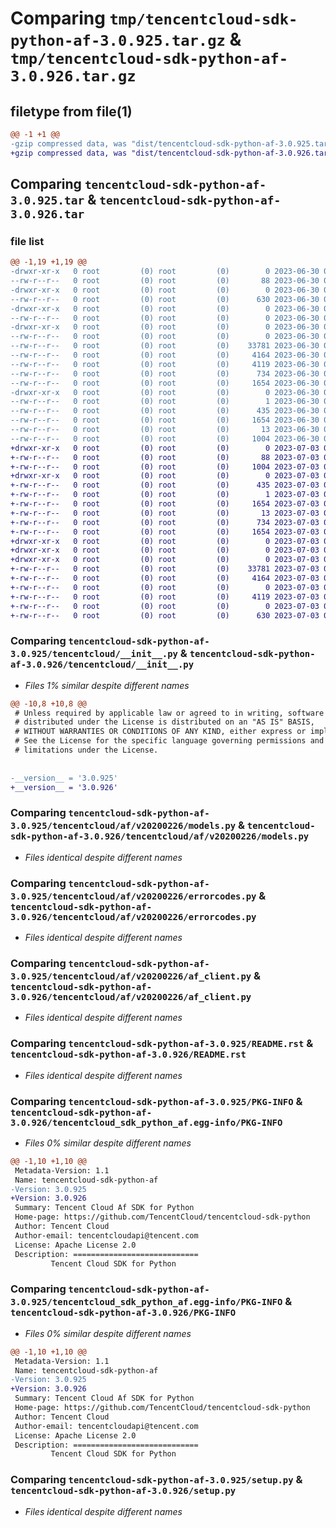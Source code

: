 # Comparing `tmp/tencentcloud-sdk-python-af-3.0.925.tar.gz` & `tmp/tencentcloud-sdk-python-af-3.0.926.tar.gz`

## filetype from file(1)

```diff
@@ -1 +1 @@
-gzip compressed data, was "dist/tencentcloud-sdk-python-af-3.0.925.tar", last modified: Fri Jun 30 01:58:53 2023, max compression
+gzip compressed data, was "dist/tencentcloud-sdk-python-af-3.0.926.tar", last modified: Mon Jul  3 00:17:44 2023, max compression
```

## Comparing `tencentcloud-sdk-python-af-3.0.925.tar` & `tencentcloud-sdk-python-af-3.0.926.tar`

### file list

```diff
@@ -1,19 +1,19 @@
-drwxr-xr-x   0 root         (0) root         (0)        0 2023-06-30 01:58:53.000000 tencentcloud-sdk-python-af-3.0.925/
--rw-r--r--   0 root         (0) root         (0)       88 2023-06-30 01:58:53.000000 tencentcloud-sdk-python-af-3.0.925/setup.cfg
-drwxr-xr-x   0 root         (0) root         (0)        0 2023-06-30 01:58:53.000000 tencentcloud-sdk-python-af-3.0.925/tencentcloud/
--rw-r--r--   0 root         (0) root         (0)      630 2023-06-30 01:58:53.000000 tencentcloud-sdk-python-af-3.0.925/tencentcloud/__init__.py
-drwxr-xr-x   0 root         (0) root         (0)        0 2023-06-30 01:58:53.000000 tencentcloud-sdk-python-af-3.0.925/tencentcloud/af/
--rw-r--r--   0 root         (0) root         (0)        0 2023-06-30 01:58:53.000000 tencentcloud-sdk-python-af-3.0.925/tencentcloud/af/__init__.py
-drwxr-xr-x   0 root         (0) root         (0)        0 2023-06-30 01:58:53.000000 tencentcloud-sdk-python-af-3.0.925/tencentcloud/af/v20200226/
--rw-r--r--   0 root         (0) root         (0)        0 2023-06-30 01:58:53.000000 tencentcloud-sdk-python-af-3.0.925/tencentcloud/af/v20200226/__init__.py
--rw-r--r--   0 root         (0) root         (0)    33781 2023-06-30 01:58:53.000000 tencentcloud-sdk-python-af-3.0.925/tencentcloud/af/v20200226/models.py
--rw-r--r--   0 root         (0) root         (0)     4164 2023-06-30 01:58:53.000000 tencentcloud-sdk-python-af-3.0.925/tencentcloud/af/v20200226/errorcodes.py
--rw-r--r--   0 root         (0) root         (0)     4119 2023-06-30 01:58:53.000000 tencentcloud-sdk-python-af-3.0.925/tencentcloud/af/v20200226/af_client.py
--rw-r--r--   0 root         (0) root         (0)      734 2023-06-30 01:58:53.000000 tencentcloud-sdk-python-af-3.0.925/README.rst
--rw-r--r--   0 root         (0) root         (0)     1654 2023-06-30 01:58:53.000000 tencentcloud-sdk-python-af-3.0.925/PKG-INFO
-drwxr-xr-x   0 root         (0) root         (0)        0 2023-06-30 01:58:53.000000 tencentcloud-sdk-python-af-3.0.925/tencentcloud_sdk_python_af.egg-info/
--rw-r--r--   0 root         (0) root         (0)        1 2023-06-30 01:58:53.000000 tencentcloud-sdk-python-af-3.0.925/tencentcloud_sdk_python_af.egg-info/dependency_links.txt
--rw-r--r--   0 root         (0) root         (0)      435 2023-06-30 01:58:53.000000 tencentcloud-sdk-python-af-3.0.925/tencentcloud_sdk_python_af.egg-info/SOURCES.txt
--rw-r--r--   0 root         (0) root         (0)     1654 2023-06-30 01:58:53.000000 tencentcloud-sdk-python-af-3.0.925/tencentcloud_sdk_python_af.egg-info/PKG-INFO
--rw-r--r--   0 root         (0) root         (0)       13 2023-06-30 01:58:53.000000 tencentcloud-sdk-python-af-3.0.925/tencentcloud_sdk_python_af.egg-info/top_level.txt
--rw-r--r--   0 root         (0) root         (0)     1004 2023-06-30 01:58:53.000000 tencentcloud-sdk-python-af-3.0.925/setup.py
+drwxr-xr-x   0 root         (0) root         (0)        0 2023-07-03 00:17:44.000000 tencentcloud-sdk-python-af-3.0.926/
+-rw-r--r--   0 root         (0) root         (0)       88 2023-07-03 00:17:44.000000 tencentcloud-sdk-python-af-3.0.926/setup.cfg
+-rw-r--r--   0 root         (0) root         (0)     1004 2023-07-03 00:17:44.000000 tencentcloud-sdk-python-af-3.0.926/setup.py
+drwxr-xr-x   0 root         (0) root         (0)        0 2023-07-03 00:17:44.000000 tencentcloud-sdk-python-af-3.0.926/tencentcloud_sdk_python_af.egg-info/
+-rw-r--r--   0 root         (0) root         (0)      435 2023-07-03 00:17:44.000000 tencentcloud-sdk-python-af-3.0.926/tencentcloud_sdk_python_af.egg-info/SOURCES.txt
+-rw-r--r--   0 root         (0) root         (0)        1 2023-07-03 00:17:44.000000 tencentcloud-sdk-python-af-3.0.926/tencentcloud_sdk_python_af.egg-info/dependency_links.txt
+-rw-r--r--   0 root         (0) root         (0)     1654 2023-07-03 00:17:44.000000 tencentcloud-sdk-python-af-3.0.926/tencentcloud_sdk_python_af.egg-info/PKG-INFO
+-rw-r--r--   0 root         (0) root         (0)       13 2023-07-03 00:17:44.000000 tencentcloud-sdk-python-af-3.0.926/tencentcloud_sdk_python_af.egg-info/top_level.txt
+-rw-r--r--   0 root         (0) root         (0)      734 2023-07-03 00:17:44.000000 tencentcloud-sdk-python-af-3.0.926/README.rst
+-rw-r--r--   0 root         (0) root         (0)     1654 2023-07-03 00:17:44.000000 tencentcloud-sdk-python-af-3.0.926/PKG-INFO
+drwxr-xr-x   0 root         (0) root         (0)        0 2023-07-03 00:17:44.000000 tencentcloud-sdk-python-af-3.0.926/tencentcloud/
+drwxr-xr-x   0 root         (0) root         (0)        0 2023-07-03 00:17:44.000000 tencentcloud-sdk-python-af-3.0.926/tencentcloud/af/
+drwxr-xr-x   0 root         (0) root         (0)        0 2023-07-03 00:17:44.000000 tencentcloud-sdk-python-af-3.0.926/tencentcloud/af/v20200226/
+-rw-r--r--   0 root         (0) root         (0)    33781 2023-07-03 00:17:44.000000 tencentcloud-sdk-python-af-3.0.926/tencentcloud/af/v20200226/models.py
+-rw-r--r--   0 root         (0) root         (0)     4164 2023-07-03 00:17:44.000000 tencentcloud-sdk-python-af-3.0.926/tencentcloud/af/v20200226/errorcodes.py
+-rw-r--r--   0 root         (0) root         (0)        0 2023-07-03 00:17:44.000000 tencentcloud-sdk-python-af-3.0.926/tencentcloud/af/v20200226/__init__.py
+-rw-r--r--   0 root         (0) root         (0)     4119 2023-07-03 00:17:44.000000 tencentcloud-sdk-python-af-3.0.926/tencentcloud/af/v20200226/af_client.py
+-rw-r--r--   0 root         (0) root         (0)        0 2023-07-03 00:17:44.000000 tencentcloud-sdk-python-af-3.0.926/tencentcloud/af/__init__.py
+-rw-r--r--   0 root         (0) root         (0)      630 2023-07-03 00:17:44.000000 tencentcloud-sdk-python-af-3.0.926/tencentcloud/__init__.py
```

### Comparing `tencentcloud-sdk-python-af-3.0.925/tencentcloud/__init__.py` & `tencentcloud-sdk-python-af-3.0.926/tencentcloud/__init__.py`

 * *Files 1% similar despite different names*

```diff
@@ -10,8 +10,8 @@
 # Unless required by applicable law or agreed to in writing, software
 # distributed under the License is distributed on an "AS IS" BASIS,
 # WITHOUT WARRANTIES OR CONDITIONS OF ANY KIND, either express or implied.
 # See the License for the specific language governing permissions and
 # limitations under the License.
 
 
-__version__ = '3.0.925'
+__version__ = '3.0.926'
```

### Comparing `tencentcloud-sdk-python-af-3.0.925/tencentcloud/af/v20200226/models.py` & `tencentcloud-sdk-python-af-3.0.926/tencentcloud/af/v20200226/models.py`

 * *Files identical despite different names*

### Comparing `tencentcloud-sdk-python-af-3.0.925/tencentcloud/af/v20200226/errorcodes.py` & `tencentcloud-sdk-python-af-3.0.926/tencentcloud/af/v20200226/errorcodes.py`

 * *Files identical despite different names*

### Comparing `tencentcloud-sdk-python-af-3.0.925/tencentcloud/af/v20200226/af_client.py` & `tencentcloud-sdk-python-af-3.0.926/tencentcloud/af/v20200226/af_client.py`

 * *Files identical despite different names*

### Comparing `tencentcloud-sdk-python-af-3.0.925/README.rst` & `tencentcloud-sdk-python-af-3.0.926/README.rst`

 * *Files identical despite different names*

### Comparing `tencentcloud-sdk-python-af-3.0.925/PKG-INFO` & `tencentcloud-sdk-python-af-3.0.926/tencentcloud_sdk_python_af.egg-info/PKG-INFO`

 * *Files 0% similar despite different names*

```diff
@@ -1,10 +1,10 @@
 Metadata-Version: 1.1
 Name: tencentcloud-sdk-python-af
-Version: 3.0.925
+Version: 3.0.926
 Summary: Tencent Cloud Af SDK for Python
 Home-page: https://github.com/TencentCloud/tencentcloud-sdk-python
 Author: Tencent Cloud
 Author-email: tencentcloudapi@tencent.com
 License: Apache License 2.0
 Description: ============================
         Tencent Cloud SDK for Python
```

### Comparing `tencentcloud-sdk-python-af-3.0.925/tencentcloud_sdk_python_af.egg-info/PKG-INFO` & `tencentcloud-sdk-python-af-3.0.926/PKG-INFO`

 * *Files 0% similar despite different names*

```diff
@@ -1,10 +1,10 @@
 Metadata-Version: 1.1
 Name: tencentcloud-sdk-python-af
-Version: 3.0.925
+Version: 3.0.926
 Summary: Tencent Cloud Af SDK for Python
 Home-page: https://github.com/TencentCloud/tencentcloud-sdk-python
 Author: Tencent Cloud
 Author-email: tencentcloudapi@tencent.com
 License: Apache License 2.0
 Description: ============================
         Tencent Cloud SDK for Python
```

### Comparing `tencentcloud-sdk-python-af-3.0.925/setup.py` & `tencentcloud-sdk-python-af-3.0.926/setup.py`

 * *Files identical despite different names*

